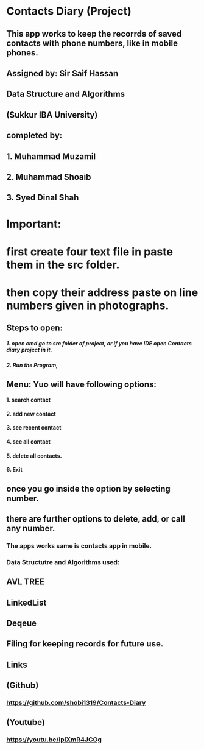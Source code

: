 # Contacts Diary  (Project)
## This app works to keep the recorrds of saved contacts with phone numbers, like in mobile phones.
 
## Assigned by: Sir Saif Hassan
## Data Structure and Algorithms
## (Sukkur IBA University)
## completed by:
## 1. Muhammad Muzamil
## 2. Muhammad Shoaib
## 3. Syed Dinal Shah

# Important:
# first create four text file in paste them in the src folder.
 # then copy their address paste on line numbers given in photographs.



## Steps to open:
##### 1. open cmd go to src folder of project, or if you have IDE open Contacts diary project in it.
##### 2. Run the Program,
## Menu: Yuo will have following options:
#### 1. search contact
#### 2. add new contact
#### 3. see recent contact
#### 4. see all contact
#### 5. delete all contacts.
#### 6. Exit

## once you go inside the option by selecting number.
## there are further options to delete, add, or call any number.
### The apps works same is contacts app in mobile.
  
  
  ### Data Structutre and Algorithms used:
  ## AVL TREE
  ## LinkedList
  ## Deqeue
  ## Filing for keeping records for future use.
  
  
  
  ## Links
  ## (Github)
  ### https://github.com/shobi1319/Contacts-Diary
  ## (Youtube)
  ### https://youtu.be/ipIXmR4JCOg
